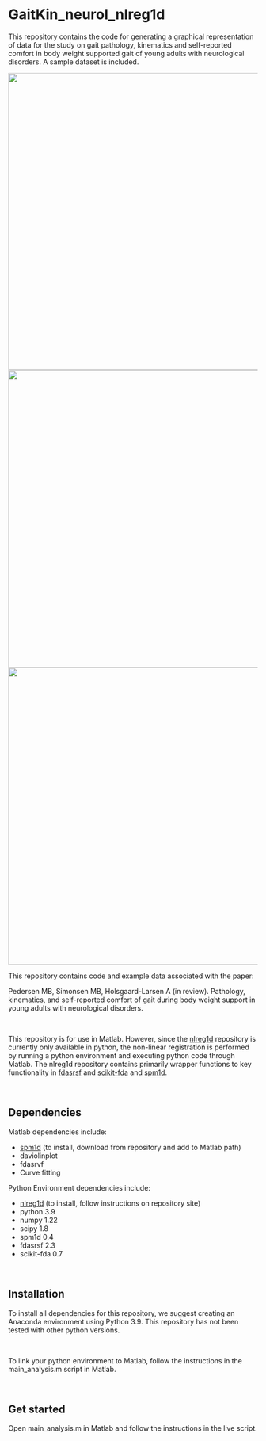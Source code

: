 # GaitKin_neurol_nlreg1d

This repository contains the code for generating a graphical representation of data for the study on gait pathology, kinematics and self-reported comfort in body weight supported gait of young adults with neurological disorders.
A sample dataset is included.

<img src="https://github.com/user-attachments/assets/a138a053-76d7-454c-a2f1-e7a6dd639441" width="600" height="600" />

<img src="https://github.com/user-attachments/assets/420cbaef-986d-4bd6-bbb0-262ec73a0574" width="600" height="600" />

<img src="https://github.com/user-attachments/assets/e60a8c56-3ac8-4c87-b97a-30b57375ad2e" width="600" height="600" />

<br>

This repository contains code and example data associated with the paper:

Pedersen MB, Simonsen MB, Holsgaard-Larsen A (in review). Pathology, kinematics, and self-reported comfort of gait during body weight support in young adults with neurological disorders. 

<br>

This repository is for use in Matlab. However, since the [nlreg1d](https://github.com/0todd0000/nlreg1d) repository is currently only available in python, the non-linear registration is performed by running a python environment and executing python code through Matlab.
The nlreg1d repository contains primarily wrapper functions to key functionality in [fdasrsf](https://github.com/jdtuck/fdasrsf_python) and [scikit-fda](https://fda.readthedocs.io/en/latest/) and [spm1d](https://spm1d.org).

<br>

## Dependencies
Matlab dependencies include:
- [spm1d](https://github.com/0todd0000/spm1dmatlab) (to install, download from repository and add to Matlab path)
- daviolinplot
- fdasrvf
- Curve fitting

Python Environment dependencies include:

- [nlreg1d](https://github.com/0todd0000/nlreg1d) (to install, follow instructions on repository site)
- python 3.9
- numpy 1.22
- scipy 1.8
- spm1d 0.4
- fdasrsf 2.3
- scikit-fda 0.7

<br>

## Installation

To install all dependencies for this repository, we suggest creating an Anaconda environment using Python 3.9. This repository has not been tested with other python versions.

<br>

To link your python environment to Matlab, follow the instructions in the main_analysis.m script in Matlab.

<br>

## Get started

Open main_analysis.m in Matlab and follow the instructions in the live script.
